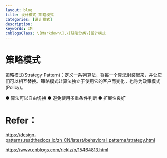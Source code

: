 ```yaml
---
layout: blog
title: 设计模式-策略模式
categories: [设计模式]
description: 
keywords: IM
cnblogsClass: \[Markdown\],\[随笔分类\]设计模式
---
```


# 策略模式
策略模式(Strategy Pattern)：定义一系列算法，将每一个算法封装起来，并让它们可以相互替换。策略模式让算法独立于使用它的客户而变化，也称为政策模式(Policy)。


● 算法可以自由切换
● 避免使用多重条件判断
● 扩展性良好


# Refer：
https://design-patterns.readthedocs.io/zh_CN/latest/behavioral_patterns/strategy.html


https://www.cnblogs.com/ricklz/p/15464813.html